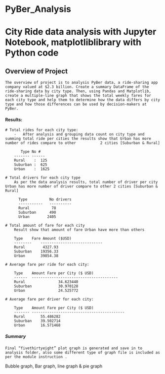 # PyBer_Analysis

# City Ride data analysis with Jupyter Notebook, matplotliblibrary with Python code

## Overview of Project
    The overview of project is to analysis PyBer data, a ride-sharing app company valued at $2.3 billion. Create a summary DataFrame of the ride-sharing data by city type. Then, using Pandas and Matplotlib, create a multiple-line graph that shows the total weekly fares for each city type and help them to determine how the data differs by city type and how those differences can be used by decision-makers at PyBer. 

#### Results:
    # Total rides for each city type:
        -	After analysis and grouping data count on city type and summing total ride per cities the results show that Urban has more number of rides compare to other           2 cities [Suburban & Rural]

           Type	No #
        -------	------
        Rural    :  125
        Suburban :  625
        Urban    :  1625

    # Total drivers for each city type
        As per the data analysis results, total number of driver per city Urban has more number of driver compare to other 2 cities [Suburban & Rural]

          Type	        No drivers
          -----------	----------
          Rural   	     78
          Suburban      490
          Urban        2405

    # Total amount of fare for each city
        Result show that amount of fare Urban have more than others

        Type	Fare Amount ($USD)
        --------	----------------------------
        Rural        4327.93
        Suburban    19356.33
        Urban       39854.38

    # Average fare per ride for each city:

        Type	Amount Fare per City ($ USD)
        ------	---------------------------------------
        Rural       		34.623440
        Suburban    		30.970128
        Urban       		24.525772

    # Average fare per driver for each city:

        Type	Amount Fare per City ($ USD)
        -------	------------------------------------------
        Rural      	55.486282
        Suburban    39.502714
        Urban      	16.571468



##### Summary
    Final “fivethirtyeight” plot graph is generated and save in to analysis folder, also some different type of graph file is included as per the module instruction .
Bubble graph, Bar graph, line graph & pie graph  
